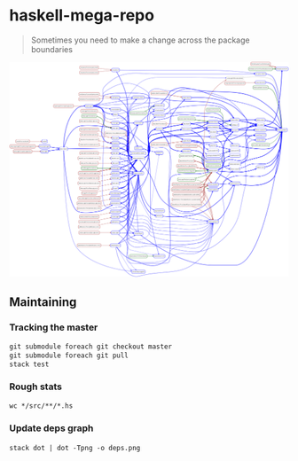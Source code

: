 # haskell-mega-repo

> Sometimes you need to make a change across the package boundaries

![dependency graph](https://raw.githubusercontent.com/futurice/haskell-mega-repo/master/deps.png)

## Maintaining

### Tracking the master

```
git submodule foreach git checkout master
git submodule foreach git pull
stack test
```

### Rough stats

```
wc */src/**/*.hs
```

### Update deps graph

```
stack dot | dot -Tpng -o deps.png 
```
